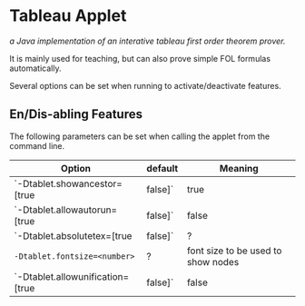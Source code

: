 # Tableau Applet

*a Java implementation of an interative tableau first order theorem prover.*

It is mainly used for teaching, but can also prove simple FOL formulas automatically.

Several options can be set when running to activate/deactivate features.

## En/Dis-abling Features

The following parameters can be set when calling the applet from
the command line.

Option | default | Meaning
------ | ------- | -------
`-Dtablet.showancestor=[true|false]` | true | list the ancestor node in the display 
`-Dtablet.allowautorun=[true|false]` | false | allow automatic proving [switched off for didactic reasons]
`-Dtablet.absolutetex=[true|false]`  | ? | position TeX export absolute or relative.
`-Dtablet.fontsize=<number>` | ? | font size to be used to show nodes
`-Dtablet.allowunification=[true|false]` | false | a llow the unification of formulas when drag'n'dropping nodes. [switched off for didactic reasons] 
